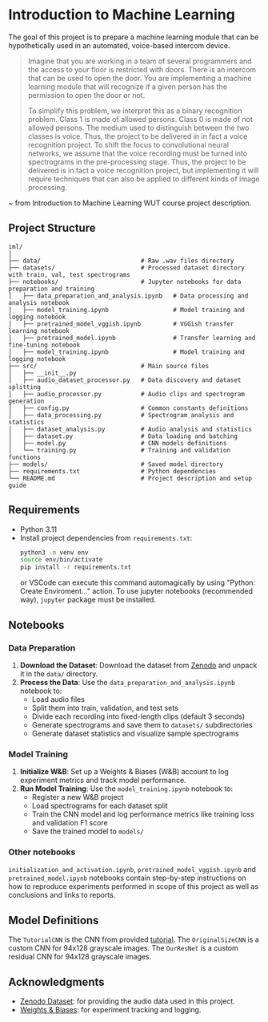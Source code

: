 # Introduction to Machine Learning

The goal of this project is to prepare a machine learning module that can be hypothetically used in an automated, voice-based intercom device.

> Imagine that you are working in a team of several programmers and the access to your floor is restricted with doors. There is an intercom that can be used to open the door. You are implementing a machine learning module that will recognize if a given person has the permission to open the door or not.
>
> To simplify this problem, we interpret this as a binary recognition problem. Class 1 is made of allowed persons. Class 0 is made of not allowed persons. The medium used to distinguish between the two classes is voice. Thus, the project to be delivered in in fact a voice recognition project. To shift the focus to convolutional neural networks, we assume that the voice recording must be turned into spectrograms in the pre-processing stage. Thus, the project to be delivered is in fact a voice recognition project, but implementing it will require techniques that can also be applied to different kinds of image processing.

~ from Introduction to Machine Learning WUT course project description.

## Project Structure

```plaintext
iml/
│
├── data/                            # Raw .wav files directory
├── datasets/                        # Processed dataset directory with train, val, test spectrograms
├── notebooks/                       # Jupyter notebooks for data preparation and training
│   ├── data_preparation_and_analysis.ipynb   # Data processing and analysis notebook
│   ├── model_training.ipynb                  # Model training and logging notebook
│   ├── pretrained_model_vggish.ipynb         # VGGish transfer learning notebook
│   ├── pretrained_model.ipynb                # Transfer learning and fine-tuning notebook
│   ├── model_training.ipynb                  # Model training and logging notebook
├── src/                             # Main source files
│   ├── __init__.py
│   ├── audio_dataset_processor.py   # Data discovery and dataset splitting
│   ├── audio_processor.py           # Audio clips and spectrogram generation
│   ├── config.py                    # Common constants definitions
│   ├── data_processing.py           # Spectrogram analysis and statistics
│   ├── dataset_analysis.py          # Audio analysis and statistics
│   ├── dataset.py                   # Data loading and batching
│   ├── model.py                     # CNN models definitions
│   └── training.py                  # Training and validation functions
├── models/                          # Saved model directory
├── requirements.txt                 # Python dependencies
└── README.md                        # Project description and setup guide
```

## Requirements

- Python 3.11
- Install project dependencies from `requirements.txt`:
  ```bash
  python3 -m venv env
  source env/bin/activate
  pip install -r requirements.txt
  ```
  or VSCode can execute this command automagically by using "Python: Create Enviroment..." action.
  To use jupyter notebooks (recommended way), `jupyter` package must be installed.

## Notebooks

### Data Preparation

1. **Download the Dataset**: Download the dataset from [Zenodo](https://zenodo.org/records/4660670) and unpack it in the `data/` directory.
2. **Process the Data**: Use the `data_preparation_and_analysis.ipynb` notebook to:
   - Load audio files
   - Split them into train, validation, and test sets
   - Divide each recording into fixed-length clips (default 3 seconds)
   - Generate spectrograms and save them to `datasets/` subdirectories
   - Generate dataset statistics and visualize sample spectrograms

### Model Training

1. **Initialize W&B**: Set up a Weights & Biases (W&B) account to log experiment metrics and track model performance.
2. **Run Model Training**: Use the `model_training.ipynb` notebook to:
   - Register a new W&B project
   - Load spectrograms for each dataset split
   - Train the CNN model and log performance metrics like training loss and validation F1 score
   - Save the trained model to `models/`

### Other notebooks

`initialization_and_activation.ipynb`, `pretrained_model_vggish.ipynb` and `pretrained_model.ipynb` notebooks contain step-by-step instructions on how to reproduce experiments performed in scope of this project as well as conclusions and links to reports.

## Model Definitions

The `TutorialCNN` is the CNN from provided [tutorial](https://pytorch.org/tutorials/beginner/blitz/cifar10_tutorial.html).
The `OriginalSizeCNN` is a custom CNN for 94x128 grayscale images.
The `OurResNet` is a custom residual CNN for 94x128 grayscale images.

## Acknowledgments

- [Zenodo Dataset](https://zenodo.org/records/4660670): for providing the audio data used in this project.
- [Weights & Biases](https://wandb.ai/): for experiment tracking and logging.
